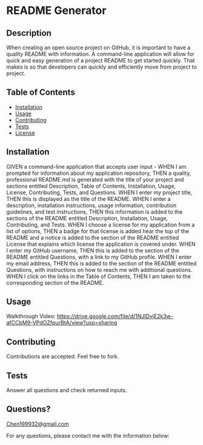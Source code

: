 # README Generator

  
  
  ## Description 
  
  When creating an open source project on GitHub, it is important to have a quality README with information. A command-line application will allow for quick and easy generation of a project README to get started quickly. That makes is so that developers can quickly and efficiently move from project to project. 
  ## Table of Contents
  * [Installation](#installation)
  * [Usage](#usage)
  * [Contributing](#contributing)
  * [Tests](#tests)
  * [License](#license)
  
  ## Installation
  
  
  GIVEN a command-line application that accepts user input - WHEN I am prompted for information about my application repository, THEN a quality, professional README.md is generated with the title of your project and sections entitled Description, Table of Contents, Installation, Usage, License, Contributing, Tests, and Questions. WHEN I enter my project title, THEN this is displayed as the title of the README. WHEN I enter a description, installation instructions, usage information, contribution guidelines, and test instructions, THEN this information is added to the sections of the README entitled Description, Installation, Usage, Contributing, and Tests. WHEN I choose a license for my application from a list of options, THEN a badge for that license is added hear the top of the README and a notice is added to the section of the README entitled License that explains which license the application is covered under. WHEN I enter my GitHub username, THEN this is added to the section of the README entitled Questions, with a link to my GitHub profile. WHEN I enter my email address, THEN this is added to the section of the README entitled Questions, with instructions on how to reach me with additional questions. WHEN I click on the links in the Table of Contents, THEN I am taken to the corresponding section of the README.
  
  ## Usage 
  Walkthrough Video: https://drive.google.com/file/d/1NJlDvjE2k3w-afCCbM9-VPdOZfpurBtA/view?usp=sharing

  
  ## Contributing
  
  
  Contributions are accepted. Feel free to fork.
  
  ## Tests
  
  
  Answer all questions and check returned inputs.
  

  
  ## Questions?
  Chen199932@gmail.com
  
  For any questions, please contact me with the information below:
 
  
